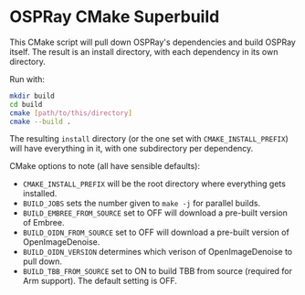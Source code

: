 # OSPRay CMake Superbuild

This CMake script will pull down OSPRay's dependencies and build OSPRay itself.
The result is an install directory, with each dependency in its own directory.

Run with:

```bash
mkdir build
cd build
cmake [path/to/this/directory]
cmake --build .
```

The resulting `install` directory (or the one set with `CMAKE_INSTALL_PREFIX`)
will have everything in it, with one subdirectory per dependency.

CMake options to note (all have sensible defaults):

- `CMAKE_INSTALL_PREFIX` will be the root directory where everything gets installed.
- `BUILD_JOBS` sets the number given to `make -j` for parallel builds.
- `BUILD_EMBREE_FROM_SOURCE` set to OFF will download a pre-built version of Embree.
- `BUILD_OIDN_FROM_SOURCE` set to OFF will download a pre-built version of OpenImageDenoise.
- `BUILD_OIDN_VERSION` determines which verison of OpenImageDenoise to pull down.
- `BUILD_TBB_FROM_SOURCE` set to ON to build TBB from source (required for Arm support).
   The default setting is OFF.

